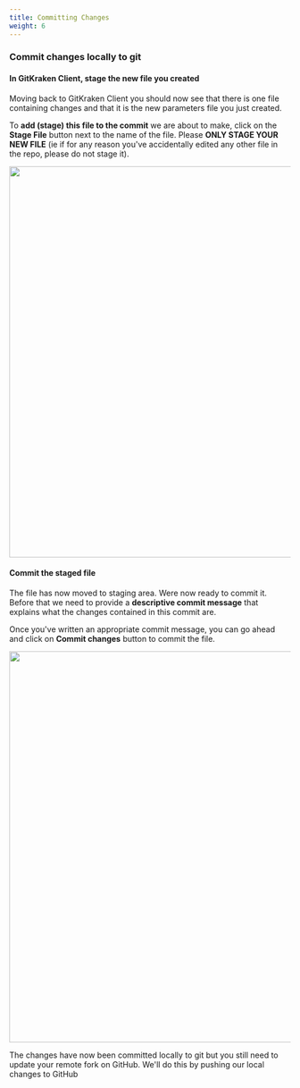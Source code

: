 ```yaml
---
title: Committing Changes
weight: 6
---
```



### Commit changes locally to git

#### In GitKraken Client, stage the new file you created

Moving back to GitKraken Client you should now see that there is one file containing changes and that it is the new parameters file you just created.

To **add (stage) this file to the commit** we are about to make, click on the **Stage File** button next to the name of the file. Please **ONLY STAGE YOUR NEW FILE** (ie if for any reason you've accidentally edited any other file in the repo, please do not stage it).

<img src="/images/commit-pre.png" width="700px" />


<br>

#### Commit the staged file

The file has now moved to staging area. Were now ready to commit it. Before that we need to provide a **descriptive commit message** that explains what the changes contained in this commit are.

Once you've written an appropriate commit message, you can go ahead and click on **Commit changes** button to commit the file.

<img src="/images/commit-param.png" width="700px" />

The changes have now been committed locally to git but you still need to update your remote fork on GitHub. We'll do this by pushing our local changes to GitHub

<br>

